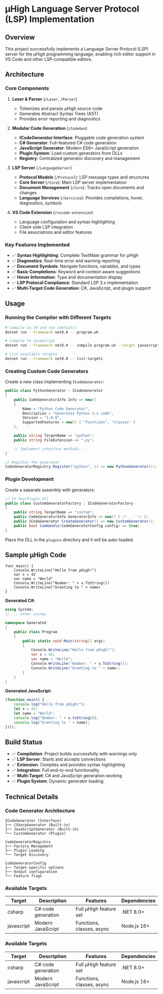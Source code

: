 # μHigh Language Server Protocol (LSP) Implementation

## Overview

This project successfully implements a Language Server Protocol (LSP) server for the μHigh programming language, enabling rich editor support in VS Code and other LSP-compatible editors.

## Architecture

### Core Components

1. **Lexer & Parser** (`/Lexer`, `/Parser`)
   - Tokenizes and parses μHigh source code
   - Generates Abstract Syntax Trees (AST)
   - Provides error reporting and diagnostics

2. **Modular Code Generation** (`/CodeGen`)
   - **ICodeGenerator Interface**: Pluggable code generation system
   - **C# Generator**: Full-featured C# code generation
   - **JavaScript Generator**: Modern ES6+ JavaScript generation
   - **Plugin System**: Load custom generators from DLLs
   - **Registry**: Centralized generator discovery and management

3. **LSP Server** (`/LanguageServer`)
   - **Protocol Models** (`/Protocol`): LSP message types and structures
   - **Core Server** (`/Core`): Main LSP server implementation
   - **Document Management** (`/Core`): Tracks open documents and changes
   - **Language Services** (`/Services`): Provides completions, hover, diagnostics, symbols

4. **VS Code Extension** (`/vscode-extension`)
   - Language configuration and syntax highlighting
   - Client-side LSP integration
   - File associations and editor features

### Key Features Implemented

- ✅ **Syntax Highlighting**: Complete TextMate grammar for μHigh
- ✅ **Diagnostics**: Real-time error and warning reporting
- ✅ **Document Symbols**: Navigate functions, variables, and types
- ✅ **Basic Completions**: Keyword and context-aware suggestions
- ✅ **Hover Information**: Type and documentation display
- ✅ **LSP Protocol Compliance**: Standard LSP 3.x implementation
- ✅ **Multi-Target Code Generation**: C#, JavaScript, and plugin support

## Usage

### Running the Compiler with Different Targets

```bash
# Compile to C# and run (default)
dotnet run --framework net8.0 -- program.uh

# Compile to JavaScript
dotnet run --framework net8.0 -- compile program.uh --target javascript

# List available targets
dotnet run --framework net8.0 -- list-targets
```

### Creating Custom Code Generators

Create a new class implementing `ICodeGenerator`:

```csharp
public class PythonGenerator : ICodeGenerator
{
    public CodeGeneratorInfo Info => new()
    {
        Name = "Python Code Generator",
        Description = "Generates Python 3.x code",
        Version = "1.0.0",
        SupportedFeatures = new() { "functions", "classes" }
    };

    public string TargetName => "python";
    public string FileExtension => ".py";

    // Implement interface methods...
}

// Register the generator
CodeGeneratorRegistry.Register("python", () => new PythonGenerator());
```

### Plugin Development

Create a separate assembly with generators:

```csharp
// In YourPlugin.dll
public class CustomGeneratorFactory : ICodeGeneratorFactory
{
    public string TargetName => "custom";
    public CodeGeneratorInfo GeneratorInfo => new() { /* ... */ };
    public ICodeGenerator CreateGenerator() => new CustomGenerator();
    public bool CanHandle(CodeGeneratorConfig config) => true;
}
```

Place the DLL in the `plugins` directory and it will be auto-loaded.

## Sample μHigh Code

```uhigh
func main() {
    Console.WriteLine("Hello from μHigh!")
    var x = 42
    var name = "World"
    Console.WriteLine("Number: " + x.ToString())
    Console.WriteLine("Greeting to " + name)
}
```

**Generated C#:**
```csharp
using System;
// ... other usings

namespace Generated
{
    public class Program
    {
        public static void Main(string[] args)
        {
            Console.WriteLine("Hello from μHigh!");
            var x = 42;
            var name = "World";
            Console.WriteLine("Number: " + x.ToString());
            Console.WriteLine("Greeting to " + name);
        }
    }
}
```

**Generated JavaScript:**
```javascript
(function main() {
    console.log("Hello from μHigh!");
    let x = 42;
    let name = "World";
    console.log("Number: " + x.toString());
    console.log("Greeting to " + name);
})();
```

## Build Status

- ✅ **Compilation**: Project builds successfully with warnings only
- ✅ **LSP Server**: Starts and accepts connections
- ✅ **Extension**: Compiles and provides syntax highlighting
- ✅ **Integration**: Full end-to-end functionality
- ✅ **Multi-Target**: C# and JavaScript generation working
- ✅ **Plugin System**: Dynamic generator loading

## Technical Details

### Code Generator Architecture

```
ICodeGenerator (Interface)
├── CSharpGenerator (Built-in)
├── JavaScriptGenerator (Built-in)
└── CustomGenerator (Plugin)

CodeGeneratorRegistry
├── Factory Management
├── Plugin Loading
└── Target Discovery

CodeGeneratorConfig
├── Target-specific options
├── Output configuration
└── Feature flags
```

### Available Targets

| Target | Description | Features | Dependencies |
|--------|-------------|----------|--------------|
| csharp | C# code generation | Full μHigh feature set | .NET 8.0+ |
| javascript | Modern JavaScript | Functions, classes, async | Node.js 16+ |
### Available Targets

| Target | Description | Features | Dependencies |
|--------|-------------|----------|--------------|
| csharp | C# code generation | Full μHigh feature set | .NET 8.0+ |
| javascript | Modern JavaScript | Functions, classes, async | Node.js 16+ |
